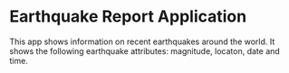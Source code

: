 # Earthquake Report Application
This app shows information on recent earthquakes around the world.
It shows the following earthquake attributes: magnitude, locaton, date and time.
